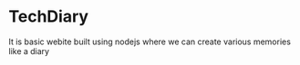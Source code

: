 # TechDiary
It is basic webite built using nodejs where we can create various memories like a diary
